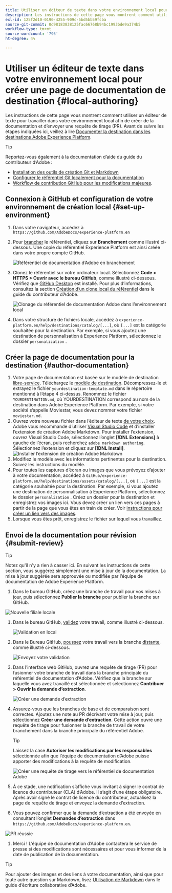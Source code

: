 ```yaml
---
title: Utiliser un éditeur de texte dans votre environnement local pour créer une page de documentation de destination
description: Les instructions de cette page vous montrent comment utiliser un éditeur de texte pour travailler dans votre environnement local afin de créer une page de documentation pour votre destination Experience Platform et de l’envoyer pour révision.
exl-id: 125f2d10-0190-4255-909c-5bd5bb59fcba
source-git-commit: 0d98183838125fac66768b94bc1993bde9a374b5
workflow-type: tm+mt
source-wordcount: '795'
ht-degree: 4%

---
```


# Utiliser un éditeur de texte dans votre environnement local pour créer une page de documentation de destination {#local-authoring}

Les instructions de cette page vous montrent comment utiliser un éditeur de texte pour travailler dans votre environnement local afin de créer de la documentation et d’envoyer une requête de tirage (PR). Avant de suivre les étapes indiquées ici, veillez à lire [Documenter la destination dans les destinations Adobe Experience Platform](./documentation-instructions.md).

>[!TIP]
>
>Reportez-vous également à la documentation d’aide du guide du contributeur d’Adobe :
>* [Installation des outils de création Git et Markdown](https://experienceleague.adobe.com/docs/contributor/contributor-guide/setup/install-tools.html)
>* [Configurer le référentiel Git localement pour la documentation](https://experienceleague.adobe.com/docs/contributor/contributor-guide/setup/local-repo.html)
>* [Workflow de contribution GitHub pour les modifications majeures](https://experienceleague.adobe.com/docs/contributor/contributor-guide/setup/full-workflow.html).

## Connexion à GitHub et configuration de votre environnement de création local {#set-up-environment}

1. Dans votre navigateur, accédez à `https://github.com/AdobeDocs/experience-platform.en`
2. Pour [brancher](https://experienceleague.adobe.com/docs/contributor/contributor-guide/setup/local-repo.html#fork-the-repository) le référentiel, cliquez sur **Branchement** comme illustré ci-dessous. Une copie du référentiel Experience Platform est ainsi créée dans votre propre compte GitHub.

   ![Référentiel de documentation d’Adobe en branchement](../assets/docs-framework/ssd-fork-repository.gif)

3. Clonez le référentiel sur votre ordinateur local. Sélectionnez **Code > HTTPS > Ouvrir avec le bureau GitHub**, comme illustré ci-dessous. Vérifiez que [GitHub Desktop](https://desktop.github.com/) est installé. Pour plus d’informations, consultez la section [Création d’un clone local du référentiel](https://experienceleague.adobe.com/docs/contributor/contributor-guide/setup/local-repo.html#create-a-local-clone-of-the-repository) dans le guide du contributeur d’Adobe.

   ![Clonage du référentiel de documentation Adobe dans l’environnement local](../assets/docs-framework/clone-local.png)

4. Dans votre structure de fichiers locale, accédez à `experience-platform.en/help/destinations/catalog/[...]`, où `[...]` est la catégorie souhaitée pour la destination. Par exemple, si vous ajoutez une destination de personnalisation à Experience Platform, sélectionnez le dossier `personalization` .

## Créer la page de documentation pour la destination {#author-documentation}

1. Votre page de documentation est basée sur le modèle de destination [libre-service](../docs-framework/self-service-template.md). Téléchargez le [modèle de destination](../assets/docs-framework/yourdestination-template.zip). Décompressez-le et extrayez le fichier `yourdestination-template.md` dans le répertoire mentionné à l’étape 4 ci-dessus.  Renommez le fichier `YOURDESTINATION.md`, où YOURDESTINATION correspond au nom de la destination dans Adobe Experience Platform. Par exemple, si votre société s’appelle Moviestar, vous devez nommer votre fichier `moviestar.md`.
2. Ouvrez votre nouveau fichier dans l’éditeur de texte [ de votre choix](https://experienceleague.adobe.com/docs/contributor/contributor-guide/setup/install-tools.html#understand-markdown-editors). Adobe vous recommande d’utiliser [Visual Studio Code](https://code.visualstudio.com/) et d’installer l’extension de création Adobe Markdown. Pour installer l’extension, ouvrez Visual Studio Code, sélectionnez l’onglet **[!DNL Extensions]** à gauche de l’écran, puis recherchez `adobe markdown authoring`. Sélectionnez l’extension et cliquez sur **[!DNL Install]**.
   ![Installer l’extension de création Adobe Markdown](../assets/docs-framework/install-adobe-markdown-extension.gif)
3. Modifiez le modèle avec les informations pertinentes pour la destination. Suivez les instructions du modèle.
4. Pour toutes les captures d’écran ou images que vous prévoyez d’ajouter à votre documentation, accédez à `GitHub/experience-platform.en/help/destinations/assets/catalog/[...]`, où `[...]` est la catégorie souhaitée pour la destination. Par exemple, si vous ajoutez une destination de personnalisation à Experience Platform, sélectionnez le dossier `personalization` . Créez un dossier pour la destination et enregistrez vos images ici. Vous devez créer un lien vers ces pages à partir de la page que vous êtes en train de créer. Voir [instructions pour créer un lien vers des images](https://experienceleague.adobe.com/docs/contributor/contributor-guide/writing-essentials/linking.html#link-to-images).
5. Lorsque vous êtes prêt, enregistrez le fichier sur lequel vous travaillez.

## Envoi de la documentation pour révision {#submit-review}

>[!TIP]
>
>Notez qu&#39;il n&#39;y a rien à casser ici. En suivant les instructions de cette section, vous suggérez simplement une mise à jour de la documentation. La mise à jour suggérée sera approuvée ou modifiée par l’équipe de documentation de Adobe Experience Platform.

1. Dans le bureau GitHub, créez une branche de travail pour vos mises à jour, puis sélectionnez **Publier la branche** pour publier la branche sur GitHub.

![Nouvelle filiale locale](../assets/docs-framework/new-branch-local.gif)

1. Dans le bureau GitHub, [validez](https://docs.github.com/en/free-pro-team@latest/github/getting-started-with-github/github-glossary#commit) votre travail, comme illustré ci-dessous.

   ![Validation en local](../assets/docs-framework/commit-local.png)

1. Dans le Bureau GitHub, [poussez](https://docs.github.com/en/free-pro-team@latest/github/getting-started-with-github/github-glossary#push) votre travail vers la branche [distante](https://docs.github.com/en/free-pro-team@latest/github/getting-started-with-github/github-glossary#remote), comme illustré ci-dessous.

   ![Envoyez votre validation](../assets/docs-framework/push-local-to-remote.png)

1. Dans l’interface web GitHub, ouvrez une requête de tirage (PR) pour fusionner votre branche de travail dans la branche principale du référentiel de documentation d’Adobe. Vérifiez que la branche sur laquelle vous avez travaillé est sélectionnée et sélectionnez **Contribuer > Ouvrir la demande d’extraction**.

   ![Créer une demande d’extraction](../assets/docs-framework/ssd-create-pull-request-1.gif)

1. Assurez-vous que les branches de base et de comparaison sont correctes. Ajoutez une note au PR décrivant votre mise à jour, puis sélectionnez **Créer une demande d’extraction**. Cette action ouvre une requête de tirage pour fusionner la branche de travail de votre branchement dans la branche principale du référentiel Adobe.

   >[!TIP]
   >
   >Laissez la case **Autoriser les modifications par les responsables** sélectionnée afin que l’équipe de documentation d’Adobe puisse apporter des modifications à la requête de modification.

   ![Créer une requête de tirage vers le référentiel de documentation Adobe](../assets/docs-framework/ssd-create-pull-request-2.png)

1. À ce stade, une notification s’affiche vous invitant à signer le contrat de licence du contributeur (CLA) d’Adobe. Il s’agit d’une étape obligatoire. Après avoir signé le contrat de licence du contributeur, actualisez la page de requête de tirage et envoyez la demande d’extraction.

1. Vous pouvez confirmer que la demande d’extraction a été envoyée en consultant l’onglet **Demandes d’extraction** dans `https://github.com/AdobeDocs/experience-platform.en`.

![PR réussie](../assets/docs-framework/ssd-pr-successful.png)

1. Merci ! L’équipe de documentation d’Adobe contactera le service de presse si des modifications sont nécessaires et pour vous informer de la date de publication de la documentation.

>[!TIP]
>
>Pour ajouter des images et des liens à votre documentation, ainsi que pour toute autre question sur Markdown, lisez [Utilisation de Markdown](https://experienceleague.adobe.com/docs/contributor/contributor-guide/writing-essentials/markdown.html) dans le guide d’écriture collaborative d’Adobe.
